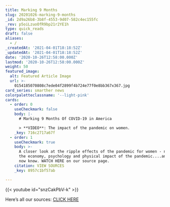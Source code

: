 ```yaml
---
title: Marking 9 Months
slug: 20201026-marking-9-months
_id: 2d9a26b8-3b8f-4553-9d07-582c4ec155fc
_rev: p5oiLzuoOfR9bp21r2YE1h
type: quick_reads
draft: false
aliases:
  - /
_createdAt: '2021-04-01T18:18:52Z'
_updatedAt: '2021-04-01T18:18:52Z'
date: '2020-10-26T12:58:00.000Z'
lastmod: '2020-10-26T12:58:00.000Z'
weight: 50
featured_image:
  alt: Featured Article Image
  url: >-
    0154185070808c7ede04f2899f4b724e77f0e8bb367x367.jpg
card_series: smarther news
colorpaletteclassname: '--light-pink'
cards:
  - order: 0
    useCheckmark: false
    body: |-
      # Marking 9 Months Of COVID-19 in America

      > **VIDEO**: The impact of the pandemic on women.
    _key: 716c2717a67f
  - order: 1
    useCheckmark: true
    body: >-
      A closer look at the ripple effects of the pandemic for women - news on
      the economy, psychology and physical impact of the pandemic....and what we
      now know. WATCH HERE on our source page.
    citation: VIEW SOURCES
    _key: 8957c1bf57ab

---
```

{{< youtube id="snzCakPbV-k" >}}

Here’s all our sources: [CLICK HERE](https://www.smarthernews.com/article/marking-nine-months-of-covid-19-in-america/)